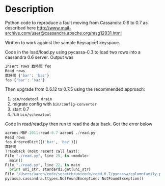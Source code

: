 # Description

Python code to reproduce a fault moving from Cassandra 0.6 to 0.7 as described here http://www.mail-archive.com/user@cassandra.apache.org/msg12931.html

Written to work against the sample Keysapce1 keyspace. 

Code in the load/load.py using pycassa-0.3 to load two rows into a cassandra 0.6 server. Output was

```python
Insert rows 数時間 foo
Read rows
数時間 {'bar': 'baz'}
foo {'bar': 'baz'}
```

Then upgrade from 0.6.12 to 0.7.5 using the recommended approach:

1. `bin/nodetool drain`
2. migrate config with `bin/config-converter` 
3. start 0.7
4. run `bin/schematool`

Code in read/read.py then run to read the data back. Got the error below

```python
aarons-MBP-2011:read-0.7 aaron$ ./read.py 
Read rows
foo OrderedDict([('bar', 'baz')])
数時間
Traceback (most recent call last):
File "./read.py", line 25, in <module>
  main()
File "./read.py", line 22, in main
  print uni_str, standard1.get(uni_str)
File "/Users/aaron/code/scratch/unicode/read-0.7/pycassa/columnfamily.py", line 343, in get
pycassa.cassandra.ttypes.NotFoundException: NotFoundException()
```